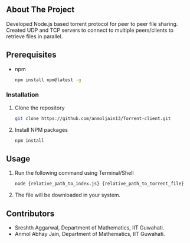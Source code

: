 ## About The Project

Developed Node.js based torrent protocol for peer to peer file sharing.
Created UDP and TCP servers to connect to multiple peers/clients to retrieve files in parallel.

## Prerequisites
* npm
  ```sh
  npm install npm@latest -g
  ```
### Installation

1. Clone the repository
   ```sh
   git clone https://github.com/anmoljain13/Torrent-client.git
   ```
2. Install NPM packages
   ```sh
   npm install
   ```

## Usage

1. Run the following command using Terminal/Shell
   ```sh
   node {relative_path_to_index.js} {relative_path_to_torrent_file}
   ```
2. The file will be downloaded in your system.

## Contributors

* Sreshth Aggarwal, Department of Mathematics, IIT Guwahati.
* Anmol Abhay Jain, Department of Mathematics, IIT Guwahati.
